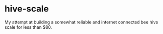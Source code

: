 hive-scale
==========

My attempt at building a somewhat reliable and internet connected bee hive scale for less than $80.